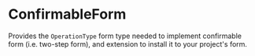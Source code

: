 ConfirmableForm
===============

Provides the `OperationType` form type needed to implement confirmable form (i.e. two-step form),
and extension to install it to your project's form.
